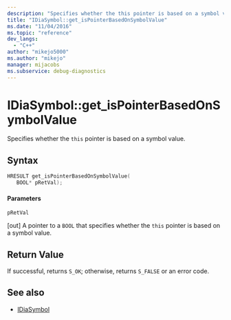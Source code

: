 ```yaml
---
description: "Specifies whether the this pointer is based on a symbol value."
title: "IDiaSymbol::get_isPointerBasedOnSymbolValue"
ms.date: "11/04/2016"
ms.topic: "reference"
dev_langs:
  - "C++"
author: "mikejo5000"
ms.author: "mikejo"
manager: mijacobs
ms.subservice: debug-diagnostics
---
```


# IDiaSymbol::get_isPointerBasedOnSymbolValue

Specifies whether the `this` pointer is based on a symbol value.

## Syntax

```C++
HRESULT get_isPointerBasedOnSymbolValue(
   BOOL* pRetVal);
```

#### Parameters
 `pRetVal`

[out] A pointer to a `BOOL` that specifies whether the `this` pointer is based on a symbol value.

## Return Value
 If successful, returns `S_OK`; otherwise, returns `S_FALSE` or an error code.

## See also
- [IDiaSymbol](../../debugger/debug-interface-access/idiasymbol.md)

